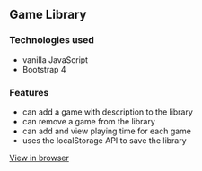 ## Game Library

### Technologies used

- vanilla JavaScript
- Bootstrap 4

### Features

- can add a game with description to the library
- can remove a game from the library
- can add and view playing time for each game
- uses the localStorage API to save the library

[View in browser](https://edmtrv.github.io/library/)
